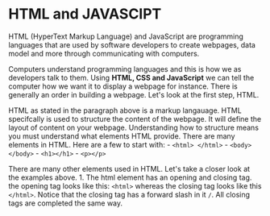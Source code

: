 # HTML and JAVASCIPT

HTML (HyperText Markup Language) and JavaScript are programming languages that are used by software developers to create webpages, data model and more through communicating with computers. 

Computers understand programming languages and this is how we as developers talk to them. Using **HTML, CSS and JavaScript** we can tell the computer how we want it to display a webpage for instance. There is generally an order in building a webpage. Let's look at the first step, HTML.

HTML as stated in the paragraph above is a markup langauage. HTML specifcally is used to structure the content of the webpage. It will define the layout of content on your webpage. Understanding how to structure means you must understand what elements HTML provide. There are many elements in HTML. Here are a few to start with:
     - ```<html> </html>```
     - ```<body> </body>```
     - ```<h1></h1>```
     - ```<p></p>```

There are many other elements used in HTML. Let's take a closer look at the examples above. 
     1. The html element has an opening and closing tag. the opening tag looks like this:  ```<html>``` whereas the closing tag looks like this ```</html>```. Notice that the closing tag has a forward slash in it ```/```. All closing tags are completed the same way. 
